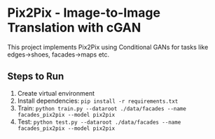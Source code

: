 # Pix2Pix - Image-to-Image Translation with cGAN
This project implements Pix2Pix using Conditional GANs for tasks like edges→shoes, facades→maps etc.

## Steps to Run
1. Create virtual environment
2. Install dependencies: `pip install -r requirements.txt`
3. Train: `python train.py --dataroot ./data/facades --name facades_pix2pix --model pix2pix`
4. Test: `python test.py --dataroot ./data/facades --name facades_pix2pix --model pix2pix`
